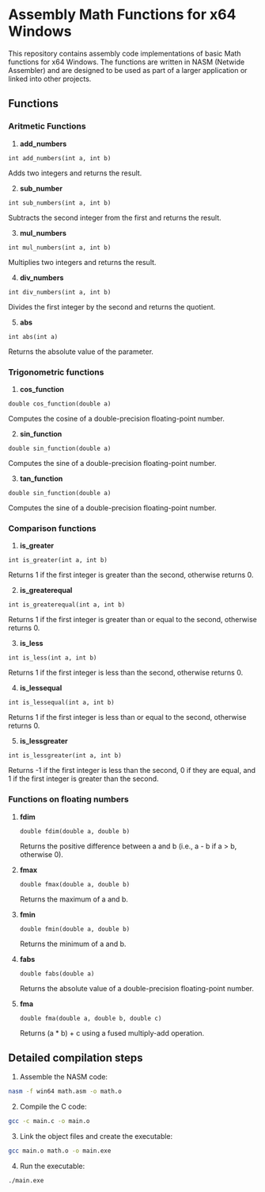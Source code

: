# Assembly Math Functions for x64 Windows
This repository contains assembly code implementations of basic Math functions for x64 Windows. The functions are written in NASM (Netwide Assembler) and are designed to be used as part of a larger application or linked into other projects.

## Functions

### Aritmetic Functions

1. **add_numbers**
```assembly
int add_numbers(int a, int b)
```
Adds two integers and returns the result.

2. **sub_number**
```assembly
int sub_numbers(int a, int b)
```
Subtracts the second integer from the first and returns the result.

3. **mul_numbers**
```assembly
int mul_numbers(int a, int b)
```
Multiplies two integers and returns the result.

4. **div_numbers**
```assembly
int div_numbers(int a, int b)
```
Divides the first integer by the second and returns the quotient.

5. **abs**
```assembly
int abs(int a)
```
Returns the absolute value of the parameter.

### Trigonometric functions
1. **cos_function**
```assembly
double cos_function(double a)
```
Computes the cosine of a double-precision floating-point number.

2. **sin_function**
```assembly
double sin_function(double a)
```
Computes the sine of a double-precision floating-point number.

3. **tan_function**
```assembly
double sin_function(double a)
```
Computes the sine of a double-precision floating-point number.

### Comparison functions
1. **is_greater**
```assembly
int is_greater(int a, int b)
```
Returns 1 if the first integer is greater than the second, otherwise returns 0.

2. **is_greaterequal**
```assembly
int is_greaterequal(int a, int b)
```
Returns 1 if the first integer is greater than or equal to the second, otherwise returns 0.

3. **is_less**
```assembly
int is_less(int a, int b)
```
Returns 1 if the first integer is less than the second, otherwise returns 0.

4. **is_lessequal**
```assembly
int is_lessequal(int a, int b)
```
Returns 1 if the first integer is less than or equal to the second, otherwise returns 0.

5. **is_lessgreater**
```assembly
int is_lessgreater(int a, int b)
```
Returns -1 if the first integer is less than the second, 0 if they are equal, and 1 if the first integer is greater than the second.

### Functions on floating numbers

1. **fdim**
    ```assembly
    double fdim(double a, double b)
    ```
    Returns the positive difference between a and b (i.e., a - b if a > b, otherwise 0).

2. **fmax**
    ```assembly
    double fmax(double a, double b)
    ```
    Returns the maximum of a and b.

3. **fmin**
    ```assembly
    double fmin(double a, double b)
    ```
    Returns the minimum of a and b.

4. **fabs**
    ```assembly
    double fabs(double a)
    ```
    Returns the absolute value of a double-precision floating-point number.

5. **fma**
    ```assembly
    double fma(double a, double b, double c)
    ```
    Returns (a * b) + c using a fused multiply-add operation.

## Detailed compilation steps
1. Assemble the NASM code:
```sh
nasm -f win64 math.asm -o math.o
```
2. Compile the C code:
```sh
gcc -c main.c -o main.o
```
3. Link the object files and create the executable:
```sh
gcc main.o math.o -o main.exe
```
4. Run the executable:
```sh
./main.exe
```
